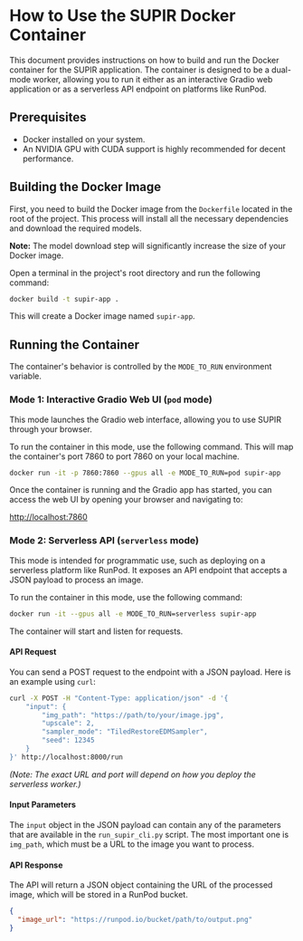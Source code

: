 
# How to Use the SUPIR Docker Container

This document provides instructions on how to build and run the Docker container for the SUPIR application. The container is designed to be a dual-mode worker, allowing you to run it either as an interactive Gradio web application or as a serverless API endpoint on platforms like RunPod.

## Prerequisites

- Docker installed on your system.
- An NVIDIA GPU with CUDA support is highly recommended for decent performance.

## Building the Docker Image

First, you need to build the Docker image from the `Dockerfile` located in the root of the project. This process will install all the necessary dependencies and download the required models.

**Note:** The model download step will significantly increase the size of your Docker image.

Open a terminal in the project's root directory and run the following command:

```bash
docker build -t supir-app .
```

This will create a Docker image named `supir-app`.

## Running the Container

The container's behavior is controlled by the `MODE_TO_RUN` environment variable.

### Mode 1: Interactive Gradio Web UI (`pod` mode)

This mode launches the Gradio web interface, allowing you to use SUPIR through your browser.

To run the container in this mode, use the following command. This will map the container's port 7860 to port 7860 on your local machine.

```bash
docker run -it -p 7860:7860 --gpus all -e MODE_TO_RUN=pod supir-app
```

Once the container is running and the Gradio app has started, you can access the web UI by opening your browser and navigating to:

[http://localhost:7860](http://localhost:7860)

### Mode 2: Serverless API (`serverless` mode)

This mode is intended for programmatic use, such as deploying on a serverless platform like RunPod. It exposes an API endpoint that accepts a JSON payload to process an image.

To run the container in this mode, use the following command:

```bash
docker run -it --gpus all -e MODE_TO_RUN=serverless supir-app
```

The container will start and listen for requests.

#### API Request

You can send a POST request to the endpoint with a JSON payload. Here is an example using `curl`:

```bash
curl -X POST -H "Content-Type: application/json" -d '{
    "input": {
        "img_path": "https://path/to/your/image.jpg",
        "upscale": 2,
        "sampler_mode": "TiledRestoreEDMSampler",
        "seed": 12345
    }
}' http://localhost:8000/run
```

*(Note: The exact URL and port will depend on how you deploy the serverless worker.)*

#### Input Parameters

The `input` object in the JSON payload can contain any of the parameters that are available in the `run_supir_cli.py` script. The most important one is `img_path`, which must be a URL to the image you want to process.

#### API Response

The API will return a JSON object containing the URL of the processed image, which will be stored in a RunPod bucket.

```json
{
  "image_url": "https://runpod.io/bucket/path/to/output.png"
}
```

